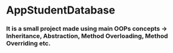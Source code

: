 # AppStudentDatabase

### It is a small project made using main OOPs concepts -> Inheritance, Abstraction, Method Overloading, Method Overriding etc.
